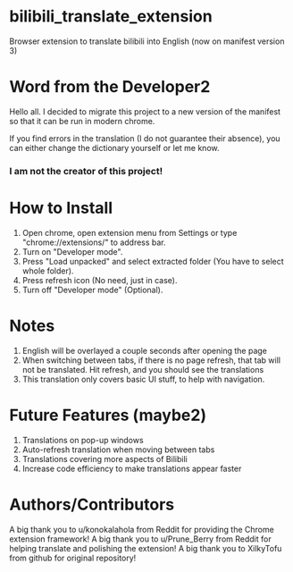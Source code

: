 # bilibili_translate_extension
Browser extension to translate bilibili into English (now on manifest version 3)

# Word from the Developer2
Hello all. I decided to migrate this project to a new version of the manifest so that it can be run in modern chrome.

If you find errors in the translation (I do not guarantee their absence), you can either change the dictionary yourself or let me know.

### I am not the creator of this project!

# How to Install
1. Open chrome, open extension menu from Settings or type "chrome://extensions/" to address bar.
2. Turn on "Developer mode".
3. Press "Load unpacked" and select extracted folder (You have to select whole folder).
4. Press refresh icon (No need, just in case).
5. Turn off "Developer mode" (Optional).

# Notes
1. English will be overlayed a couple seconds after opening the page
2. When switching between tabs, if there is no page refresh, that tab will not be translated. Hit refresh, and you should see the translations
3. This translation only covers basic UI stuff, to help with navigation. 

# Future Features (maybe2)
1. Translations on pop-up windows
2. Auto-refresh translation when moving between tabs
3. Translations covering more aspects of Bilibili
4. Increase code efficiency to make translations appear faster

# Authors/Contributors
A big thank you to u/konokalahola from Reddit for providing the Chrome extension framework!
A big thank you to u/Prune_Berry from Reddit for helping translate and polishing the extension!
A big thank you to XilkyTofu from github for original repository!
